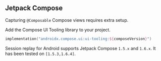 ## Jetpack Compose

Capturing `@Composable` Compose views requires extra setup.

Add the Compose UI Tooling library to your project.

```kotlin
implementation("androidx.compose.ui:ui-tooling:${composeVersion}")
```

Session replay for Android supports Jetpack Compose `1.5.x` and `1.6.x`. It has been tested on `[1.5.3,1.6.4]`.
